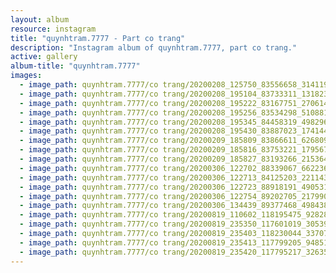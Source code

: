 ```yaml
---
layout: album
resource: instagram
title: "quynhtram.7777 - Part co trang"
description: "Instagram album of quynhtram.7777, part co trang."
active: gallery
album-title: "quynhtram.7777"
images:
  - image_path: quynhtram.7777/co trang/20200208_125750_83556658_3141197592566840_8303950276793238686_n.jpg
  - image_path: quynhtram.7777/co trang/20200208_195104_83733311_131823981657101_1699418981459135974_n.jpg
  - image_path: quynhtram.7777/co trang/20200208_195222_83167751_270614123926533_5986947010928815208_n.jpg
  - image_path: quynhtram.7777/co trang/20200208_195256_83534298_510881962780238_1025836741447722260_n.jpg
  - image_path: quynhtram.7777/co trang/20200208_195345_84458319_498296274455636_31477635767283224_n.jpg
  - image_path: quynhtram.7777/co trang/20200208_195430_83887023_174144457198748_5401881643502585999_n.jpg
  - image_path: quynhtram.7777/co trang/20200209_185809_83866611_626809824769414_232908240656084293_n.jpg
  - image_path: quynhtram.7777/co trang/20200209_185816_83753221_1795673837229254_4672436237419928838_n.jpg
  - image_path: quynhtram.7777/co trang/20200209_185827_83193266_215364539619641_1644735866176753689_n.jpg
  - image_path: quynhtram.7777/co trang/20200306_122702_88339067_662236411254176_5975897855748291939_n.jpg
  - image_path: quynhtram.7777/co trang/20200306_122713_84125203_2211436169151352_4952637737940846614_n.jpg
  - image_path: quynhtram.7777/co trang/20200306_122723_88918191_490531794977516_2974453082726079245_n.jpg
  - image_path: quynhtram.7777/co trang/20200306_122754_89202705_217990306015923_460425022457242389_n.jpg
  - image_path: quynhtram.7777/co trang/20200306_134439_89377468_498438657509626_9189852084399794492_n.jpg
  - image_path: quynhtram.7777/co trang/20200819_110602_118195475_928280781001558_3504934585670485198_n.jpg
  - image_path: quynhtram.7777/co trang/20200819_235350_117601019_305390987395595_1818568369154438764_n.jpg
  - image_path: quynhtram.7777/co trang/20200819_235403_118230044_337075397470748_4981900514983510379_n.jpg
  - image_path: quynhtram.7777/co trang/20200819_235413_117799205_948518552289153_7495035220470912489_n.jpg
  - image_path: quynhtram.7777/co trang/20200819_235420_117795217_326354005155295_1298776978755716582_n.jpg
---
```

